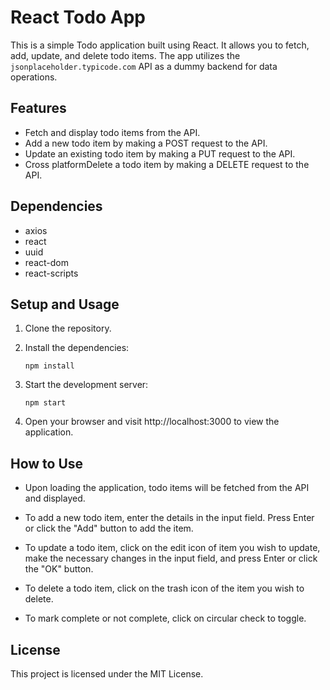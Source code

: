 # React Todo App

This is a simple Todo application built using React. It allows you to fetch, add, update, and delete todo items. The app utilizes the `jsonplaceholder.typicode.com` API as a dummy backend for data operations.

## Features

- Fetch and display todo items from the API.
- Add a new todo item by making a POST request to the API.
- Update an existing todo item by making a PUT request to the API.
- Cross platformDelete a todo item by making a DELETE request to the API.

## Dependencies

- axios
- react
- uuid
- react-dom
- react-scripts

## Setup and Usage

1. Clone the repository.

2. Install the dependencies:

   `npm install`

3. Start the development server:

   `npm start`

4. Open your browser and visit http://localhost:3000 to view the application.

## How to Use

- Upon loading the application, todo items will be fetched from the API and displayed.

- To add a new todo item, enter the details in the input field. Press Enter or click the "Add" button to add the item.

- To update a todo item, click on the edit icon of item you wish to update, make the necessary changes in the input field, and press Enter or click the "OK" button.

- To delete a todo item, click on the trash icon of the item you wish to delete.

- To mark complete or not complete, click on circular check to toggle.

## License

This project is licensed under the MIT License.
